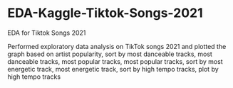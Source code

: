 # EDA-Kaggle-Tiktok-Songs-2021
EDA for Tiktok Songs 2021

Performed exploratory data analysis on TikTok songs 2021 and plotted the graph based on artist popularity, sort by most danceable tracks, most danceable tracks, most popular tracks, most popular tracks, sort by most energetic track, most energetic track, sort by high tempo tracks, plot by high tempo tracks
